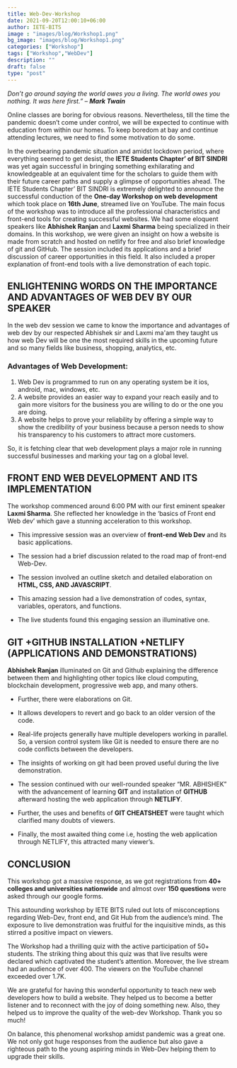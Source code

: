 ```yaml
---
title: Web-Dev-Workshop
date: 2021-09-20T12:00:10+06:00
author: IETE-BITS
image : "images/blog/Workshop1.png"
bg_image: "images/blog/Workshop1.png"
categories: ["Workshop"]
tags: ["Workshop","WebDev"]
description: ""
draft: false
type: "post"
---
```


_Don’t go around saying the world owes you a living. The world owes you nothing. It was here first.” – **Mark Twain**_

Online classes are boring for obvious reasons. Nevertheless, till the time the pandemic doesn’t come under control, we will be expected to continue with education from within our homes. To keep boredom at bay and continue attending lectures, we need to find some motivation to do some.

In the overbearing pandemic situation and amidst lockdown period, where everything seemed to get desist, the **IETE Students Chapter’ of BIT SINDRI** was yet again successful in bringing something exhilarating and knowledgeable at an equivalent time for the scholars to guide them with their future career paths and supply a glimpse of opportunities ahead. The IETE Students Chapter’ BIT SINDRI is extremely delighted to announce the successful conduction of the **One-day Workshop on web development** which took place on **16th June**, streamed live on YouTube. The main focus of the workshop was to introduce all the professional characteristics and front-end tools for creating successful websites. We had some eloquent speakers like **Abhishek Ranjan** and **Laxmi Sharma** being specialized in their domains. In this workshop, we were given an insight on how a website is made from scratch and hosted on netlify for free and also brief knowledge of git and GitHub. The session included its applications and a brief discussion of career opportunities in this field. It also included a proper explanation of front-end tools with a live demonstration of each topic.

## **ENLIGHTENING WORDS ON THE IMPORTANCE AND ADVANTAGES OF WEB DEV BY OUR SPEAKER**

In the web dev session we came to know the importance and advantages of web dev by our respected Abhishek sir and Laxmi ma'am they taught us how web Dev will be one the most required skills in the upcoming future and so many fields like business, shopping, analytics, etc. 
### **Advantages of Web Development:** 
1. Web Dev is programmed to run on any operating system be it ios, android, mac, windows, etc. 
2. A website provides an easier way to expand your reach easily and to gain more visitors for the business you are willing to do or the one you are doing. 
3. A website helps to prove your reliability by offering a simple way to show the credibility of your business because a person needs to show his transparency to his customers to attract more customers.

 So, it is fetching clear that web development plays a major role in running successful businesses and marking your tag on a global level.

## **FRONT END WEB DEVELOPMENT AND ITS IMPLEMENTATION**

The workshop commenced around 6:00 PM with our first eminent speaker **Laxmi Sharma**. She reflected her knowledge in the ‘basics of Front end Web dev’ which gave a stunning acceleration to this workshop. 

- This impressive session was an overview of **front-end Web Dev** and its basic applications.

- The session had a brief discussion related to the road map of front-end Web-Dev.

- The session involved an outline sketch and detailed elaboration on **HTML, CSS, AND 
JAVASCRIPT**.

- This amazing session had a live demonstration of codes, syntax, variables, operators, and functions.

- The live students found this engaging session an illuminative one.

## **GIT +GITHUB INSTALLATION +NETLIFY (APPLICATIONS AND DEMONSTRATIONS)**

**Abhishek Ranjan** illuminated on Git and Github explaining the difference between them and highlighting other topics like cloud computing, blockchain development, progressive web app, and many others. 

- Further, there were elaborations on Git.

- It allows developers to revert and go back to an older version of the code.

- Real-life projects generally have multiple developers working in parallel. So, a version control system like Git is needed to ensure there are no code conflicts between the developers.

- The insights of working on git had been proved useful during the live demonstration.

- The session continued with our well-rounded speaker “MR. ABHISHEK” with the advancement of learning **GIT** and installation of **GITHUB** afterward hosting the web application through **NETLIFY**.

- Further, the uses and benefits of **GIT CHEATSHEET** were taught which clarified many doubts of viewers. 

- Finally, the most awaited thing come i.e, hosting the web application through NETLIFY, this attracted many viewer’s.


## **CONCLUSION**

This workshop got a massive response, as we got registrations from **40+ colleges and universities nationwide** and almost over **150 questions** were asked through our google forms.

This astounding workshop by IETE BITS ruled out lots of misconceptions regarding Web-Dev, front end, and Git Hub from the audience’s mind. The exposure to live demonstration was fruitful for the inquisitive minds, as this stirred a positive impact on viewers. 

The Workshop had a thrilling quiz with the active participation of 50+ students. The striking thing about this quiz was that live results were declared which captivated the student’s attention. Moreover, the live stream had an audience of over 400. The viewers on the YouTube channel exceeded over 1.7K.

We are grateful for having this wonderful opportunity to teach new web developers how to build a website. They helped us to become a better listener and to reconnect with the joy of doing something new. Also, they helped us to improve the quality of the web-dev Workshop. Thank you so much!

On balance, this phenomenal workshop amidst pandemic was a great one. We not only got huge responses from the audience but also gave a righteous path to the young aspiring minds in Web-Dev helping them to upgrade their skills.


